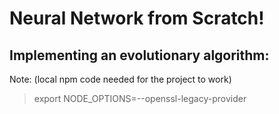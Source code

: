 # Neural Network from Scratch!

## Implementing an evolutionary algorithm:






Note:
(local npm code needed for the project to work)
> export NODE_OPTIONS=--openssl-legacy-provider
